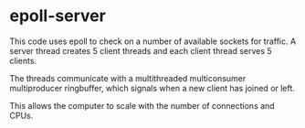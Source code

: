 # epoll-server

This code uses epoll to check on a number of available sockets for traffic. A server thread creates 5 client threads and each client thread serves 5 clients.

The threads communicate with a multithreaded multiconsumer multiproducer ringbuffer, which signals when a new client has joined or left.

This allows the computer to scale with the number of connections and CPUs.
